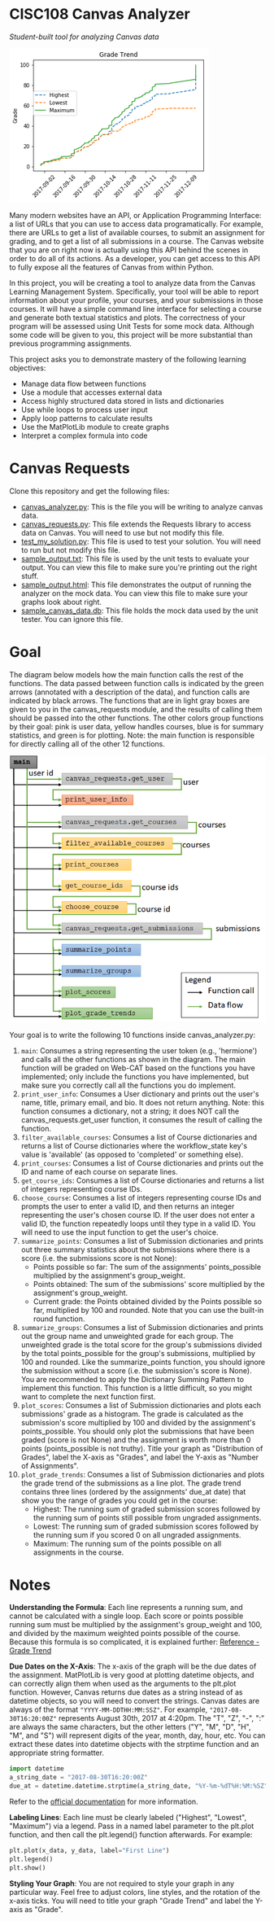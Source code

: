 # CISC108 Canvas Analyzer
*Student-built tool for analyzing Canvas data*

![Example of what you will make](reference/grade_trend_example.png)

Many modern websites have an API, or Application Programming Interface: a 
list of URLs that you can use to access data programatically. 
For example, there are URLs to get a list of available courses, to 
submit an assignment for grading, and to get a list of all submissions in a course.
The Canvas website that you are on right now is actually using this API behind the
scenes in order to do all of its actions. As a developer, you can get access to this
API to fully expose all the features of Canvas from within Python.

In this project, you will be creating a tool to analyze data from the
Canvas Learning Management System. Specifically, your tool will be able
to report information about your profile, your courses, and your submissions
in those courses. It will have a simple command line interface for selecting a course
and generate both textual statistics and plots. The correctness of your program will
be assessed using Unit Tests for some mock data. Although some code will be given to
you, this project will be more substantial than previous programming assignments.

This project asks you to demonstrate mastery of the following learning objectives:

* Manage data flow between functions
* Use a module that accesses external data
* Access highly structured data stored in lists and dictionaries
* Use while loops to process user input
* Apply loop patterns to calculate results
* Use the MatPlotLib module to create graphs
* Interpret a complex formula into code

# Canvas Requests

Clone this repository and get the following files:

* [canvas_analyzer.py](canvas_analyzer.py): This is the file you will be writing to analyze canvas data.
* [canvas_requests.py](canvas_requests.py): This file extends the Requests library to access data on Canvas. You will need to use but not modify this file.
* [test_my_solution.py](test_my_solution.py): This file is used to test your solution. You will need to run but not modify this file.
* [sample_output.txt](sample_output.txt): This file is used by the unit tests to evaluate your output. You can view this file to make sure you're printing out the right stuff.
* [sample_output.html](sample_output.html): This file demonstrates the output of running the analyzer on the mock data. You can view this file to make sure your graphs look about right.
* [sample_canvas_data.db](sample_canvas_data.db): This file holds the mock data used by the unit tester. You can ignore this file.

# Goal

The diagram below models how the main function calls the rest of the
functions. The data passed between function calls is indicated by
the green arrows (annotated with a description of the data), and
function calls are indicated by black arrows. The functions that are
in light gray boxes are given to you in the canvas_requests module,
and the results of calling them should be passed into the other
functions. The other colors group functions by their goal: pink is
user data, yellow handles courses, blue is for summary statistics,
and green is for plotting. Note: the main function is responsible for
directly calling all of the other 12 functions.

![Flow Diagram](reference/flow_diagram-alt2.png)

Your goal is to write the following 10 functions inside canvas_analyzer.py:

1. `main`: Consumes a string representing the user token (e.g., 'hermione') and calls all the other functions as shown in the diagram. The main function will be graded on Web-CAT based on the functions you have implemented; only include the functions you have implemented, but make sure you correctly call all the functions you do implement.
2. `print_user_info`: Consumes a User dictionary and prints out the user's name, title, primary email, and bio. It does not return anything. Note: this function consumes a dictionary, not a string; it does NOT call the canvas_requests.get_user function, it consumes the result of calling the function.
3. `filter_available_courses`: Consumes a list of Course dictionaries and returns a list of Course dictionaries where the workflow_state key's value is 'available' (as opposed to 'completed' or something else).
4. `print_courses`: Consumes a list of Course dictionaries and prints out the ID and name of each course on separate lines.
5. `get_course_ids`: Consumes a list of Course dictionaries and returns a list of integers representing course IDs.
6. `choose_course`: Consumes a list of integers representing course IDs and prompts the user to enter a valid ID, and then returns an integer representing the user's chosen course ID. If the user does not enter a valid ID, the function repeatedly loops until they type in a valid ID. You will need to use the input function to get the user's choice.
7. `summarize_points`: Consumes a list of Submission dictionaries and prints out three summary statistics about the submissions where there is a score (i.e. the submissions score is not None):
   * Points possible so far: The sum of the assignments' points_possible multiplied by the assignment's group_weight.
   * Points obtained: The sum of the submissions' score multiplied by the assignment's group_weight.
   * Current grade: the Points obtained divided by the Points possible so far, multiplied by 100 and rounded. Note that you can use the built-in round function.
8. `summarize_groups`: Consumes a list of Submission dictionaries and prints out the group name and unweighted grade for each group. The unweighted grade is the total score for the group's submissions divided by the total points_possible for the group's submissions, multiplied by 100 and rounded. Like the summarize_points function, you should ignore the submission without a score (i.e. the submission's score is None). You are recommended to apply the Dictionary Summing Pattern to implement this function. This function is a little difficult, so you might want to complete the next function first.
9. `plot_scores`: Consumes a list of Submission dictionaries and plots each submissions' grade as a histogram. The grade is calculated as the submission's score multiplied by 100 and divided by the assignment's points_possible. You should only plot the submissions that have been graded (score is not None) and the assignment is worth more than 0 points (points_possible is not truthy). Title your graph as "Distribution of Grades", label the X-axis as "Grades", and label the Y-axis as "Number of Assignments".
10. `plot_grade_trends`: Consumes a list of Submission dictionaries and plots the grade trend of the submissions as a line plot. The grade trend contains three lines (ordered by the assignments' due_at date) that show you the range of grades you could get in the course:
    * Highest: The running sum of graded submission scores followed by the running sum of points still possible from ungraded assignments.
    * Lowest: The running sum of graded submission scores followed by the running sum if you scored 0 on all ungraded assignments.
    * Maximum: The running sum of the points possible on all assignments in the course.
   
# Notes

**Understanding the Formula**: Each line represents a running sum,
and cannot be calculated with a single loop. Each score or
points possible running sum must be multiplied by the assignment's
group_weight and 100, and divided by the maximum weighted points
possible of the course. Because this formula is so complicated, it
is explained further: [Reference - Grade Trend](reference/grade_trend.md)

**Due Dates on the X-Axis**: The x-axis of the graph will be the
due dates of the assignment. MatPlotLib is very good at plotting
datetime objects, and can correctly align them when used as the
arguments to the plt.plot function. However, Canvas returns due
dates as a string instead of as datetime objects, so you will
need to convert the strings. Canvas dates are always of the
format `"YYYY-MM-DDTHH:MM:SSZ"`. For example, `"2017-08-30T16:20:00Z"`
represents August 30th, 2017 at 4:20pm. The "T", "Z", "-", ":" are
always the same characters, but the other letters
("Y", "M", "D", "H", "M", and "S") will represent digits of the
year, month, day, hour, etc. You can extract these dates into
datetime objects with the strptime function and an appropriate
string formatter.

```python
import datetime
a_string_date = "2017-08-30T16:20:00Z"
due_at = datetime.datetime.strptime(a_string_date, "%Y-%m-%dT%H:%M:%SZ")
```

Refer to the [official documentation](https://docs.python.org/3.6/library/datetime.html#strftime-strptime-behavior) for more information.

**Labeling Lines**: Each line must be clearly labeled
("Highest", "Lowest", "Maximum") via a legend. Pass in a named label parameter to the plt.plot function, and then call the plt.legend() function afterwards. For example:

```python
plt.plot(x_data, y_data, label="First Line")
plt.legend()
plt.show()
```

**Styling Your Graph**: You are not required to style your graph in any particular way. Feel free to adjust colors, line styles, and the rotation of the x-axis ticks. You will need to title your graph "Grade Trend" and label the Y-axis as "Grade".